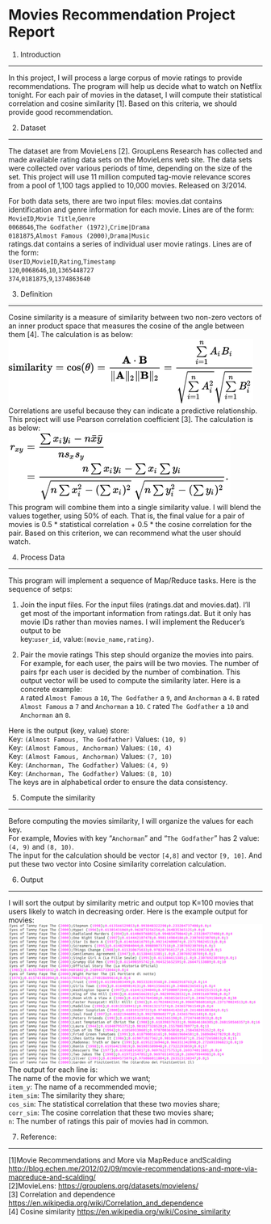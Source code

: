 Movies Recommendation Project Report
====
1. Introduction
------- 
In this project, I will process a large corpus of movie ratings to provide recommendations. The program will help us decide what to watch on Netflix tonight. For each pair of movies in the dataset, I will compute their statistical correlation and cosine similarity [1]. Based on this criteria, we should provide good recommendation.

2. Dataset
------- 
The dataset are from MovieLens [2]. GroupLens Research has collected and made available
rating data sets on the MovieLens web site. The data sets were collected over various periods of
time, depending on the size of the set. This project will use 11 million computed tag-movie
relevance scores from a pool of 1,100 tags applied to 10,000 movies. Released on 3/2014.

For both data sets, there are two input files:
movies.dat contains identification and genre information for each movie.
Lines are of the form:  
`MovieID`,`Movie Title`,`Genre`  
`0068646`,`The Godfather (1972)`,`Crime|Drama`  
`0181875`,`Almost Famous (2000)`,`Drama|Music`  
ratings.dat contains a series of individual user movie ratings.
Lines are of the form:  
`UserID`,`MovieID`,`Rating`,`Timestamp`  
`120`,`0068646`,`10`,`1365448727`  
`374`,`0181875`,`9`,`1374863640`  

3. Definition
------- 
Cosine similarity is a measure of similarity between two non-zero vectors of an inner product space that measures the cosine of the angle between them [4]. The calculation is as below:  
![](https://github.com/Young768/Movies-Recommendation/blob/master/cos.png)  
Correlations are useful because they can indicate a predictive relationship. 
This project will use Pearson correlation coefficient [3]. The calculation is as below:  
![](https://github.com/Young768/Movies-Recommendation/blob/master/corre.png)  
This program will combine them into a  single similarity value. I will blend the values  together, using 50% of  each.  That  is, the final  value  for  a   pair  of movies  is    0.5  *   statistical  correlation  +   0.5  * the  cosine  correlation  for  the  pair. Based on this criterion, we can recommend what the user should watch. 

4. Process Data
-----
This program will implement a sequence of Map/Reduce tasks. Here is the sequence of setps:
1. Join the input files.
For the input files (ratings.dat  and  movies.dat). I’ll get most of the important information from ratings.dat. But it only has movie IDs rather than movies names. I will implement the Reducer’s output to be  
key:`user_id`, value:`(movie_name,rating)`.

2. Pair the movie ratings
This step should organize the movies into pairs. For example, for each user, the pairs will be two movies. The number of pairs fpr each user is decided by the number of combination. This output vector will be used to compute the similarity later.
Here is a concrete example:  
`A` rated `Almost Famous` a `10`, `The Godfather` a `9`, and `Anchorman` a `4`. 
`B` rated  `Almost Famous` a `7` and `Anchorman` a `10`. 
`C` rated `The Godfather` a `10` and `Anchorman` an `8`. 

Here is the output (key, value) store:  
Key: `(Almost Famous, The Godfather)` Values: `(10, 9)`   
Key: `(Almost Famous, Anchorman)` Values: `(10, 4)`  
Key: `(Almost Famous, Anchorman)` Values: `(7, 10)`   
Key: `(Anchorman, The Godfather)` Values: `(4, 9)`  
Key: `(Anchorman, The Godfather)` Values: `(8, 10)`   
The keys are in alphabetical order to ensure the data consistency.

5. Compute the similarity
------- 
Before computing the movies similarity, I will organize the values for each key.  
For example, Movies with key “`Anchorman`” and “`The Godfather`” has 2 value:`(4, 9)` and `(8, 10)`.  
The input for the calculation should be vector `[4,8]` and vector `[9, 10]`. And put these two vector into Cosine similarity correlation calculation.





 
6. Output
------- 

I will sort  the  output  by  similarity  metric  and output top K=100 movies that users likely to watch in decreasing order.
Here is the example output for movies:
![](https://github.com/Young768/Movies-Recommendation/blob/master/Screenshot%20from%202017-12-04%2017-47-11.png)
The output for each line is:  
The name of the movie for which we want;  
`item_y`: The name of a recommended movie;  
`item_sim`: The similarity they share;  
`cos_sim`: The statistical correlation that these two movies share;  
`corr_sim`: The cosine correlation that these two movies share;  
`n`: The number of ratings this pair of movies had in common.


7. Reference:
------- 
[1]Movie Recommendations and More via MapReduce andScalding http://blog.echen.me/2012/02/09/movie-recommendations-and-more-via-mapreduce-and-scalding/  
[2]MovieLens: https://grouplens.org/datasets/movielens/  
[3] Correlation and dependence https://en.wikipedia.org/wiki/Correlation_and_dependence  
[4] Cosine similarity https://en.wikipedia.org/wiki/Cosine_similarity  
